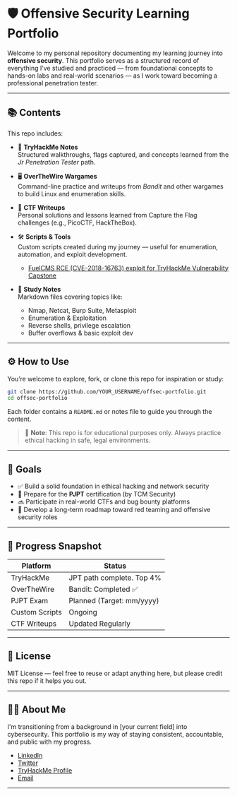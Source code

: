 # 🛡️ Offensive Security Learning Portfolio

Welcome to my personal repository documenting my learning journey into **offensive security**. This portfolio serves as a structured record of everything I’ve studied and practiced — from foundational concepts to hands-on labs and real-world scenarios — as I work toward becoming a professional penetration tester.

---

## 📚 Contents

This repo includes:

- 🔐 **TryHackMe Notes**  
  Structured walkthroughs, flags captured, and concepts learned from the *Jr Penetration Tester* path.

- 🖥️ **OverTheWire Wargames**  
  Command-line practice and writeups from *Bandit* and other wargames to build Linux and enumeration skills.

- 🧪 **CTF Writeups**  
  Personal solutions and lessons learned from Capture the Flag challenges (e.g., PicoCTF, HackTheBox).

- 🛠️ **Scripts & Tools**  
  Custom scripts created during my journey — useful for enumeration, automation, and exploit development.
  - [FuelCMS RCE (CVE-2018-16763) exploit for TryHackMe Vulnerability Capstone](https://github.com/dv-smith/Tryhackme-Vulnerability-Capstone)


- 📝 **Study Notes**  
  Markdown files covering topics like:
  - Nmap, Netcat, Burp Suite, Metasploit
  - Enumeration & Exploitation
  - Reverse shells, privilege escalation
  - Buffer overflows & basic exploit dev

---

## ⚙️ How to Use

You’re welcome to explore, fork, or clone this repo for inspiration or study:

```bash
git clone https://github.com/YOUR_USERNAME/offsec-portfolio.git
cd offsec-portfolio
```

Each folder contains a `README.md` or notes file to guide you through the content.

> 🧠 **Note**: This repo is for educational purposes only. Always practice ethical hacking in safe, legal environments.

---

## 🧭 Goals

- ✅ Build a solid foundation in ethical hacking and network security  
- 🚧 Prepare for the **PJPT** certification (by TCM Security)  
- 🔜 Participate in real-world CTFs and bug bounty platforms  
- 🧠 Develop a long-term roadmap toward red teaming and offensive security roles

---

## 📅 Progress Snapshot

| Platform        | Status                  |
|----------------|-------------------------|
| TryHackMe       | JPT path complete. Top 4% |
| OverTheWire     | Bandit: Completed ✅     |
| PJPT Exam       | Planned (Target: mm/yyyy) |
| Custom Scripts  | Ongoing                 |
| CTF Writeups    | Updated Regularly       |

---

## 📜 License

MIT License — feel free to reuse or adapt anything here, but please credit this repo if it helps you out.

---

## 🙋‍♂️ About Me

I'm transitioning from a background in [your current field] into cybersecurity. This portfolio is my way of staying consistent, accountable, and public with my progress.

- [LinkedIn](#)
- [Twitter](#)
- [TryHackMe Profile](#)
- [Email](#)

---
